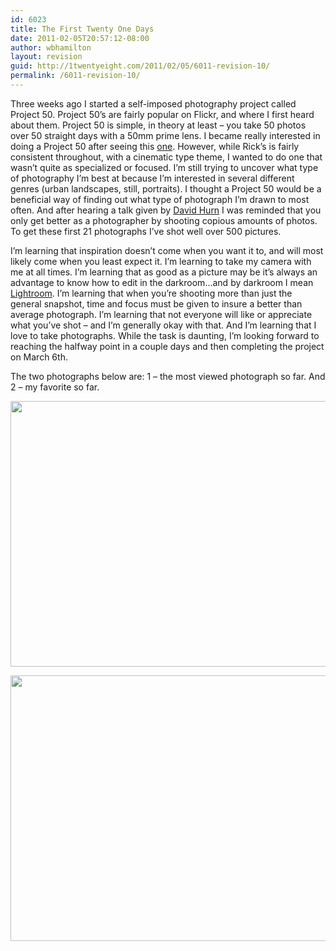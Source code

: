 ```yaml
---
id: 6023
title: The First Twenty One Days
date: 2011-02-05T20:57:12-08:00
author: wbhamilton
layout: revision
guid: http://1twentyeight.com/2011/02/05/6011-revision-10/
permalink: /6011-revision-10/
---
```

Three weeks ago I started a self-imposed photography project called Project 50. Project 50&#8217;s are fairly popular on Flickr, and where I first heard about them. Project 50 is simple, in theory at least – you take 50 photos over 50 straight days with a 50mm prime lens. I became really interested in doing a Project 50 after seeing this [one](http://d.pr/WWE7). However, while Rick&#8217;s is fairly consistent throughout, with a cinematic type theme, I wanted to do one that wasn&#8217;t quite as specialized or focused. I&#8217;m still trying to uncover what type of photography I&#8217;m best at because I&#8217;m interested in several different genres (urban landscapes, still, portraits). I thought a Project 50 would be a beneficial way of finding out what type of photograph I&#8217;m drawn to most often. And after hearing a talk given by [David Hurn](http://d.pr/rqb6) I was reminded that you only get better as a photographer by shooting copious amounts of photos. To get these first 21 photographs I&#8217;ve shot well over 500 pictures.

I&#8217;m learning that inspiration doesn&#8217;t come when you want it to, and will most likely come when you least expect it. I&#8217;m learning to take my camera with me at all times. I&#8217;m learning that as good as a picture may be it&#8217;s always an advantage to know how to edit in the darkroom&#8230;and by darkroom I mean [Lightroom](http://www.adobe.com/products/photoshoplightroom/). I&#8217;m learning that when you&#8217;re shooting more than just the general snapshot, time and focus must be given to insure a better than average photograph. I&#8217;m learning that not everyone will like or appreciate what you&#8217;ve shot – and I&#8217;m generally okay with that. And I&#8217;m learning that I love to take photographs. While the task is daunting, I&#8217;m looking forward to reaching the halfway point in a couple days and then completing the project on March 6th.

The two photographs below are: 1 – the most viewed photograph so far. And 2 – my favorite so far.

[<img class="size-full wp-image-6014 alignleft" title="Marked" src="http://1twentyeight.com/wp-content/uploads/2011/02/Marked.jpg" alt="" width="640" height="425" srcset="http://1twentyeight.com/wp-content/uploads/2011/02/Marked.jpg 640w, http://1twentyeight.com/wp-content/uploads/2011/02/Marked-300x199.jpg 300w" sizes="(max-width: 640px) 100vw, 640px" />](http://www.flickr.com/photos/thehuddle/5378856936/)

[<img class="alignleft size-full wp-image-6018" title="OutsideYetInside" src="http://1twentyeight.com/wp-content/uploads/2011/02/OutsideYetInside.jpg" alt="" width="640" height="425" srcset="http://1twentyeight.com/wp-content/uploads/2011/02/OutsideYetInside.jpg 640w, http://1twentyeight.com/wp-content/uploads/2011/02/OutsideYetInside-300x199.jpg 300w" sizes="(max-width: 640px) 100vw, 640px" />](http://www.flickr.com/photos/thehuddle/5381856758/)